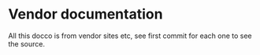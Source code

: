 # Vendor documentation

All this docco is from vendor sites etc, see first commit for each one to see
the source.
